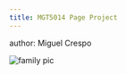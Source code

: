 ```yaml
---
title: MGT5014 Page Project
---
```


author: Miguel Crespo


![family pic](https://user-images.githubusercontent.com/111703589/186032809-ce353f43-7197-44bb-9b93-eed475a06174.jpg)
